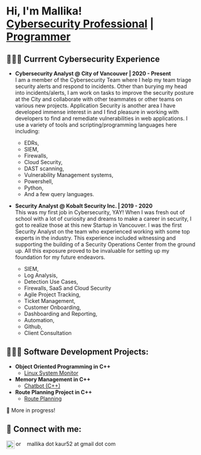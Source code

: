 <h1>Hi, I'm Mallika! <br/> <a href="https://www.linkedin.com/in/mallikaoberoi/">Cybersecurity Professional</a> | <a href="https://github.com/mallika05">Programmer</a> 

<h2>🕵🏻‍♀️ Currrent Cybersecurity Experience</h2>

- <b>Cybersecurity Analyst @ City of Vancouver | 2020 - Present</b></br>
I am a member of the Cybersecurity Team where I help my team triage security alerts and respond to incidents. Other than burying my head into incidents/alerts, I am work on tasks to improve the security posture at the City and collaborate with other teammates or other teams on various new projects. Application Security is another area I have developed immense interest in and I find pleasure in working with developers to find and remediate vulnerabilities in web applications. I use a variety of tools and scripting/programming languages here including: 
    - EDRs,
    - SIEM,
    - Firewalls,
    - Cloud Security,
    - DAST scanning,
    - Vulnerability Management systems,
    - Powershell,
    - Python,
    - And a few query languages.
    
- <b>Security Analyst @ Kobalt Security Inc. | 2019 - 2020 </b></br>
	This was my first job in Cybersecurity, YAY! When I was fresh out of school with a lot of curiosity and dreams to make a career in security, I got to realize those at this new Startup in Vancouver. I was the first Security Analyst on the team who experienced working with some top experts in the industry. This experience included witnessing and supporting the building of a Security Operations Center from the ground up. All this exposure proved to be invaluable for setting up my foundation for my future endeavors.
	- SIEM,
	- Log Analysis,
	- Detection Use Cases,
	- Firewalls, SaaS and Cloud Security
	- Agile Project Tracking,
	- Ticket Management,
	- Customer Onboarding,
	- Dashboarding and Reporting,
	- Automation,
	- Github,
	- Client Consultation
   
<h2>👩🏻‍💻 Software Development Projects:</h2>

- <b>Object Oriented Programming in C++</b>
  - [Linux System Monitor](https://github.com/Mallika05/CppND-System-Monitor)
- <b>Memory Management in C++</b>
  - [Chatbot (C++)](https://github.com/Mallika05/CppND-Memory-Management-Chatbot)
- <b>Route Planning Project in C++</b>
  - [Route Planning](https://github.com/Mallika05/CppND-Route-Planning-Project)
 
:construction: More in progress!

<h2> 🤳 Connect with me:</h2>

[<img align="left" alt="MallikaOberoi | LinkedIn" width="22px" src="https://img.icons8.com/color/48/000000/linkedin.png" />][linkedin]

[linkedin]:https://linkedin.com/in/mallikaoberoi 
or &nbsp;&nbsp; mallika dot kaur52 at gmail dot com


<!--
Here are some ideas to get you started:

- 🔭 I’m currently working on ...
- 🌱 I’m currently learning ...
- 👯 I’m looking to collaborate on ...
- 🤔 I’m looking for help with ...
- 💬 Ask me about ...
- 📫 How to reach me: ...
- 😄 Pronouns: ...
- ⚡ Fun fact: ...

(https://icons8.com/icon/13930/linkedin)
-->

